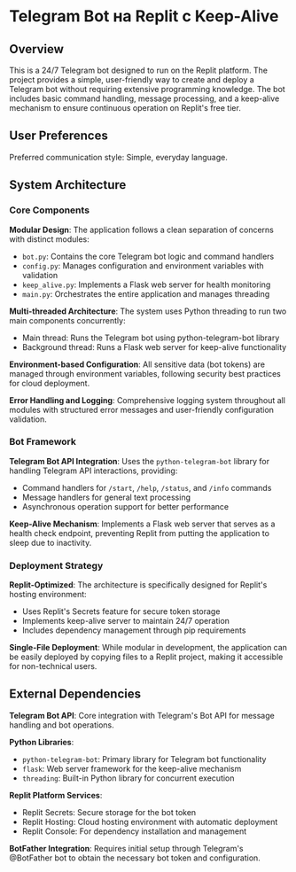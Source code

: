 # Telegram Bot на Replit с Keep-Alive

## Overview

This is a 24/7 Telegram bot designed to run on the Replit platform. The project provides a simple, user-friendly way to create and deploy a Telegram bot without requiring extensive programming knowledge. The bot includes basic command handling, message processing, and a keep-alive mechanism to ensure continuous operation on Replit's free tier.

## User Preferences

Preferred communication style: Simple, everyday language.

## System Architecture

### Core Components

**Modular Design**: The application follows a clean separation of concerns with distinct modules:
- `bot.py`: Contains the core Telegram bot logic and command handlers
- `config.py`: Manages configuration and environment variables with validation
- `keep_alive.py`: Implements a Flask web server for health monitoring
- `main.py`: Orchestrates the entire application and manages threading

**Multi-threaded Architecture**: The system uses Python threading to run two main components concurrently:
- Main thread: Runs the Telegram bot using python-telegram-bot library
- Background thread: Runs a Flask web server for keep-alive functionality

**Environment-based Configuration**: All sensitive data (bot tokens) are managed through environment variables, following security best practices for cloud deployment.

**Error Handling and Logging**: Comprehensive logging system throughout all modules with structured error messages and user-friendly configuration validation.

### Bot Framework

**Telegram Bot API Integration**: Uses the `python-telegram-bot` library for handling Telegram API interactions, providing:
- Command handlers for `/start`, `/help`, `/status`, and `/info` commands
- Message handlers for general text processing
- Asynchronous operation support for better performance

**Keep-Alive Mechanism**: Implements a Flask web server that serves as a health check endpoint, preventing Replit from putting the application to sleep due to inactivity.

### Deployment Strategy

**Replit-Optimized**: The architecture is specifically designed for Replit's hosting environment:
- Uses Replit's Secrets feature for secure token storage
- Implements keep-alive server to maintain 24/7 operation
- Includes dependency management through pip requirements

**Single-File Deployment**: While modular in development, the application can be easily deployed by copying files to a Replit project, making it accessible for non-technical users.

## External Dependencies

**Telegram Bot API**: Core integration with Telegram's Bot API for message handling and bot operations.

**Python Libraries**:
- `python-telegram-bot`: Primary library for Telegram bot functionality
- `flask`: Web server framework for the keep-alive mechanism
- `threading`: Built-in Python library for concurrent execution

**Replit Platform Services**:
- Replit Secrets: Secure storage for the bot token
- Replit Hosting: Cloud hosting environment with automatic deployment
- Replit Console: For dependency installation and management

**BotFather Integration**: Requires initial setup through Telegram's @BotFather bot to obtain the necessary bot token and configuration.